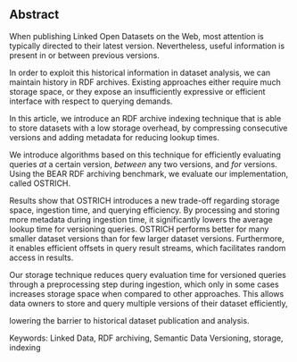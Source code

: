 ## Abstract
<!-- Context      -->
When publishing Linked Open Datasets on the Web,
most attention is typically directed to their latest version.
Nevertheless, useful information is present in or between previous versions.
<!-- Need         -->
In order to exploit this historical information in dataset analysis,
we can maintain history in RDF archives.
Existing approaches either require much storage space,
or they expose an insufficiently expressive or efficient interface
with respect to querying demands.
<!-- Task         -->
In this article, we introduce an RDF archive indexing technique that is able to store datasets
with a low storage overhead,
by compressing consecutive versions and adding metadata for reducing lookup times.
<!-- Object       -->
We introduce algorithms based on this technique for efficiently evaluating
queries *at* a certain version, *between* any two versions, and *for* versions.
Using the BEAR RDF archiving benchmark,
we evaluate our implementation, called OSTRICH.
<!-- Findings     -->
Results show that OSTRICH introduces a new trade-off regarding storage space, ingestion time, and querying efficiency.
By processing and storing more metadata during ingestion time,
it significantly lowers the average lookup time for versioning queries.
OSTRICH performs better for many smaller dataset versions
than for few larger dataset versions.
Furthermore, it enables efficient offsets in query result streams,
which facilitates random access in results.
<!-- Conclusion   -->
Our storage technique reduces query evaluation time for versioned queries
through a preprocessing step during ingestion,
which only in some cases increases storage space when compared to other approaches.
This allows data owners to store and query multiple versions of their dataset efficiently,
<!-- Perspectives -->
lowering the barrier to historical dataset publication and analysis.

<span id="keywords"><span class="title">Keywords:</span> Linked Data, RDF archiving, Semantic Data Versioning, storage, indexing</span>
